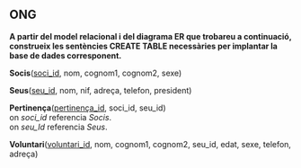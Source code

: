 ## ONG

**A partir del model relacional i del diagrama ER que trobareu a continuació, construeix les sentències CREATE TABLE necessàries per implantar la base de dades corresponent.**

**Socis**(<ins>soci_id</ins>, nom, cognom1, cognom2, sexe)<br>

**Seus**(<ins>seu_id</ins>, nom, nif, adreça, telefon, president)<br>

**Pertinença**(<ins>pertinença_id</ins>, soci_id, seu_id)<br>
    on *soci_id* referencia *Socis*.<br>
    on *seu_Id* referencia *Seus*.

**Voluntari**(<ins>voluntari_id</ins>, nom, cognom1, cognom2, seu_id, edat, sexe, telefon, adreça)<br>


